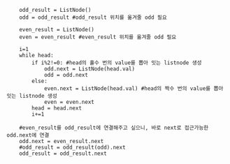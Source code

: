         odd_result = ListNode()
        odd = odd_result #odd_result 위치를 옮겨줄 odd 필요

        even_result = ListNode()
        even = even_result #even_result 위치를 옮겨줄 odd 필요

        i=1
        while head:
            if i%2!=0: #head의 홀수 번의 value를 뽑아 잇는 listnode 생성
                odd.next = ListNode(head.val)
                odd = odd.next 
            else:
                even.next = ListNode(head.val) #head의 짝수 번의 value를 뽑아 잇는 listnode 생성
                even = even.next
            head = head.next
            i+=1

        #even_result를 odd_result에 연결해주고 싶으니, 바로 next로 접근가능한 odd.next에 연결
        odd.next = even_result.next 
        #odd_result = odd_result(odd).next
        odd_result = odd_result.next




